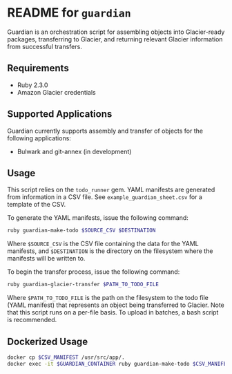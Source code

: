 # README for `guardian`

Guardian is an orchestration script for assembling objects into Glacier-ready packages, transferring to Glacier, and returning relevant Glacier information from successful transfers.

## Requirements

* Ruby 2.3.0
* Amazon Glacier credentials

## Supported Applications

Guardian currently supports assembly and transfer of objects for the following applications:

* Bulwark and git-annex (in development)

## Usage

This script relies on the `todo_runner` gem.  YAML manifests are generated from information in a CSV file.  See `example_guardian_sheet.csv` for a template of the CSV.

To generate the YAML manifests, issue the following command:

```bash 
ruby guardian-make-todo $SOURCE_CSV $DESTINATION
```

Where `$SOURCE_CSV` is the CSV file containing the data for the YAML manifests, and `$DESTINATION` is the directory on the filesystem where the manifests will be written to.

To begin the transfer process, issue the following command:

```bash
ruby guardian-glacier-transfer $PATH_TO_TODO_FILE
```

Where `$PATH_TO_TODO_FILE` is the path on the filesystem to the todo file (YAML manifest) that represents an object being transferred to Glacier.  Note that this script runs on a per-file basis.  To upload in batches, a bash script is recommended.

## Dockerized Usage

```bash
docker cp $CSV_MANIFEST /usr/src/app/.
docker exec -it $GUARDIAN_CONTAINER ruby guardian-make-todo $CSV_MANIFEST todos
```